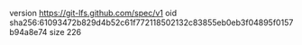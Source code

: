 version https://git-lfs.github.com/spec/v1
oid sha256:61093472b829d4b52c61f772118502132c83855eb0eb3f04895f0157b94a8e74
size 226
